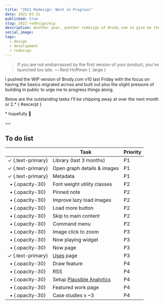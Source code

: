 ```yaml
---
title: "2021 Redesign: Work in Progress"
date: 2021-03-31
published: true
slug: 2021-redesign/wip
description: Another year, another redesign of Brody.com to give me the chance to iterate upon the design, improve my front-end skillz and try out a shiny new tool or two.
social_image:
tags:
  - design
  - development
  - redesign
---
```


> If you are not embarrassed by the first version of your product, you've launched too late.
> — Reid Hoffman { .large }

I pushed the WIP version of Brody.com v10 last Friday with the focus on having the basics migrated across and built out plus the slight pressure of building in public to urge me to progress things along.

Below are the outstanding tasks I'll be chipping away at over the next month or 2.\* { #excerpt }

<aside>* hopefully 😬</aside>

~~

## To do list

|                   | Task                                               | Priority |
| :---------------: | -------------------------------------------------- | -------- |
| ✓ {.text-primary} | Library (last 3 months)                            | P1       |
| ✓ {.text-primary} | Open graph details & images                        | P1       |
| ✓ {.text-primary} | Metadata                                           | P1       |
|  • {.opacity-30}  | Font weight utility classes                        | P2       |
|  • {.opacity-30}  | Pinned note                                        | P2       |
|  • {.opacity-30}  | Improve lazy load images                           | P2       |
|  • {.opacity-30}  | Load more button                                   | P2       |
|  • {.opacity-30}  | Skip to main content                               | P2       |
|  • {.opacity-30}  | Command menu                                       | P2       |
|  • {.opacity-30}  | Image click to zoom                                | P3       |
|  • {.opacity-30}  | Now playing widget                                 | P3       |
|  • {.opacity-30}  | Now page                                           | P3       |
| ✓ {.text-primary} | [Uses](/uses) page                                 | P3       |
|  • {.opacity-30}  | Draw feature                                       | P4       |
|  • {.opacity-30}  | RSS                                                | P4       |
|  • {.opacity-30}  | Setup [Plausible Analytics](https://plausible.io/) | P4       |
|  • {.opacity-30}  | Featured work page                                 | P4       |
|  • {.opacity-30}  | Case studies x ~3                                  | P4       |
